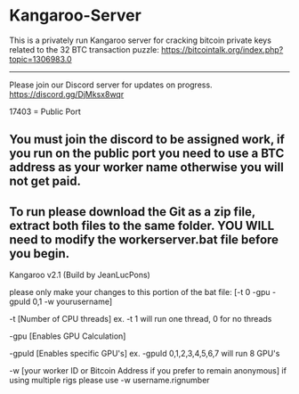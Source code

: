 # Kangaroo-Server

This is a privately run Kangaroo server for cracking bitcoin private keys related to the 32 BTC transaction puzzle: https://bitcointalk.org/index.php?topic=1306983.0

-----------------------------------------------------------------------------------------------------------------------------------------------------------------------------------
Please join our Discord server for updates on progress. https://discord.gg/DjMksx8wqr

17403 = Public Port

You must join the discord to be assigned work, if you run on the public port you need to use a BTC address as your worker name otherwise you will not get paid.
-----------------------------------------------------------------------------------------------------------------------------------------------------------------------------------
To run please download the Git as a zip file, extract both files to the same folder. YOU WILL need to modify the workerserver.bat file before you begin.
-----------------------------------------------------------------------------------------------------------------------------------------------------------------------------------

Kangaroo v2.1 (Build by JeanLucPons)

please only make your changes to this portion of the bat file: [-t 0 -gpu -gpuId 0,1 -w yourusername]

-t [Number of CPU threads] ex. -t 1 will run one thread, 0 for no threads

-gpu [Enables GPU Calculation]

-gpuId [Enables specific GPU's] ex. -gpuId 0,1,2,3,4,5,6,7 will run 8 GPU's

-w [your worker ID or Bitcoin Address if you prefer to remain anonymous] if using multiple rigs please use -w username.rignumber
